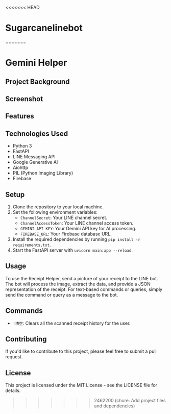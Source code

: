 <<<<<<< HEAD
# Sugarcanelinebot
=======
# Gemini Helper

## Project Background

## Screenshot

## Features

## Technologies Used

- Python 3
- FastAPI
- LINE Messaging API
- Google Generative AI
- Aiohttp
- PIL (Python Imaging Library)
- Firebase

## Setup

1. Clone the repository to your local machine.
2. Set the following environment variables:
   - `ChannelSecret`: Your LINE channel secret.
   - `ChannelAccessToken`: Your LINE channel access token.
   - `GEMINI_API_KEY`: Your Gemini API key for AI processing.
   - `FIREBASE_URL`: Your Firebase database URL.
3. Install the required dependencies by running `pip install -r requirements.txt`.
4. Start the FastAPI server with `uvicorn main:app --reload`.

## Usage

To use the Receipt Helper, send a picture of your receipt to the LINE bot. The bot will process the image, extract the data, and provide a JSON representation of the receipt. For text-based commands or queries, simply send the command or query as a message to the bot.

## Commands

- `!清空`: Clears all the scanned receipt history for the user.

## Contributing

If you'd like to contribute to this project, please feel free to submit a pull request.

## License

This project is licensed under the MIT License - see the LICENSE file for details.
>>>>>>> 2462200 (chore: Add project files and dependencies)
